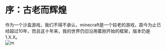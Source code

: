 # 序：古老而辉煌
作为一个沙盒游戏，我们不得不承认，minecraft是一个较老的游戏，距今为止已经超过10年，而且这十年来，我的世界仍旧沿用着刚开始的框架，版本仍是1.X.X。  
![m](https://mozutangsan.github.io/picture/6906-hvvuiym7930180.jpg)

